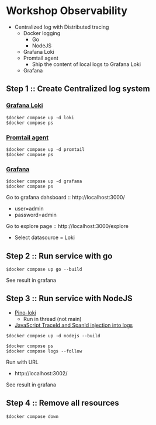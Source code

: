 # Workshop Observability
* Centralized log with Distributed tracing
  * Docker logging
    * Go
    * NodeJS
  * Grafana Loki
  * Promtail agent
    * Ship the content of local logs to Grafana Loki
  * Grafana

## Step 1 :: Create Centralized log system

### [Grafana Loki](https://grafana.com/oss/loki/)
```
$docker compose up -d loki
$docker compose ps
```

### [Promtail agent](https://grafana.com/docs/loki/latest/send-data/promtail/)
```
$docker compose up -d promtail
$docker compose ps
```

### [Grafana](https://grafana.com/)
```
$docker compose up -d grafana
$docker compose ps
```

Go to grafana dahsboard :: http://localhost:3000/
* user=admin
* password=admin

Go to explore page :: http://localhost:3000/explore
* Select datasource = Loki


## Step 2 :: Run service with go
```
$docker compose up go --build
```

See result in grafana

## Step 3 :: Run service with NodeJS
* [Pino-loki](https://github.com/Julien-R44/pino-loki)
  * Run in thread (not main)
* [JavaScript TraceId and SpanId injection into logs](https://help.sumologic.com/docs/apm/traces/get-started-transaction-tracing/opentelemetry-instrumentation/javascript/traceid-spanid-injection-into-logs/)
```
$docker compose up -d nodejs --build

$docker compose ps
$docker compose logs --follow
```

Run with URL
* http://localhost:3002/

See result in grafana

## Step 4 :: Remove all resources
```
$docker compose down
```

